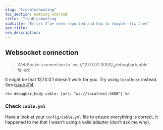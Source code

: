 ```yaml
---
slug: "troubleshooting"
toc_section: Getting Started
title: 'Troubleshooting'
subtitle: "Errors I've seen reported and how to (maybe) fix them"
seo_title:
seo_description: 
---
```


## Websocket connection

> WebSocket connection to 'ws://127.0.0.1:3000/_debugbar/cable' failed:

It might be that 127.0.0.1 doesn't work for you. Try using `localhost` instead. See [issue #14](https://github.com/julienbourdeau/debugbar/issues/14)

```erb
<%= debugbar_body cable: {url: "ws://localhost:3000"} %>
```

### Check `cable.yml`

Have a look at your `config/cable.yml` file to ensure everything is correct.
It happened to me that I wasn't using a valid adapter (don't ask me why).
